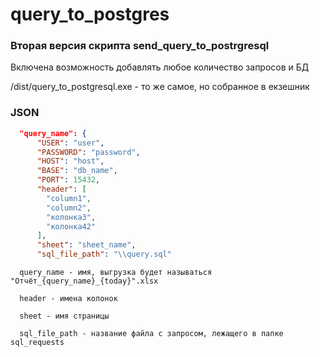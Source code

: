 # query_to_postgres

### Вторая версия скрипта send_query_to_postrgresql

Включена возможность добавлять любое количество запросов и БД

/dist/query_to_postgresql.exe - то же самое, но собранное в екзешник

### JSON

```json
  "query_name": {
      "USER": "user",
      "PASSWORD": "password",
      "HOST": "host",
      "BASE": "db_name",
      "PORT": 15432,
      "header": [
        "column1",
        "column2",
        "колонка3",
        "колонка42"
      ],
      "sheet": "sheet_name",
      "sql_file_path": "\\query.sql"
```     
      query_name - имя, выгрузка будет называться "Отчёт_{query_name}_{today}".xlsx
      
      header - имена колонок
      
      sheet - имя страницы
      
      sql_file_path - название файла с запросом, лежащего в папке sql_requests
      
